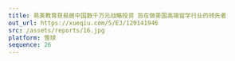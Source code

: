 ```yaml
---
title: 易美教育获易居中国数千万元战略投资 旨在做美国高端留学行业的领先者
out_url: https://xueqiu.com/S/EJ/120141946
src: /assets/reports/16.jpg
platform: 雪球
sequence: 26
---
```

